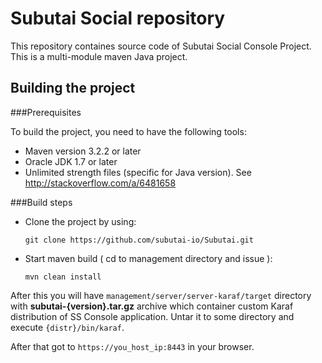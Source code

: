 # Subutai Social repository

This repository containes source code of Subutai Social Console Project.
This is a multi-module maven Java project.

## Building the project

###Prerequisites

To build the project, you need to have the following tools:
- Maven version 3.2.2 or later
- Oracle JDK 1.7 or later
- Unlimited strength files (specific for Java version). See http://stackoverflow.com/a/6481658

###Build steps

- Clone the project by using:

    `git clone https://github.com/subutai-io/Subutai.git`

- Start maven build ( cd to management directory and issue ):

    `mvn clean install`

After this you will have `management/server/server-karaf/target` directory with **subutai-{version}.tar.gz** archive
which container custom Karaf distribution of SS Console application.
Untar it to some directory and execute `{distr}/bin/karaf`.

After that got to `https://you_host_ip:8443` in your browser.